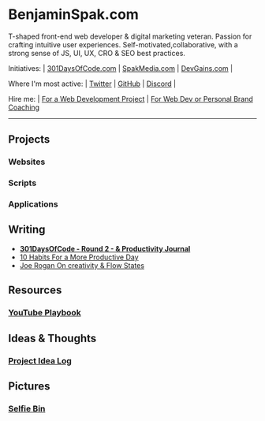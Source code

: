 # BenjaminSpak.com

T-shaped front-end web developer & digital marketing veteran. Passion for crafting intuitive user experiences. Self-motivated,collaborative, with a strong sense of JS, UI, UX, CRO & SEO best practices.

Initiatives: | [301DaysOfCode.com](https://301daysofcode.com/) | [SpakMedia.com](http://SpakMedia.com) | [DevGains.com](http://devgains.com/) |

Where I'm most active: | [Twitter](https://twitter.com/benjaminspak) | [GitHub](https://github.com/benjaminspak) | [Discord](http://spak.co/) |

Hire me: | [For a Web Development Project](http://popvia.com/) | [For Web Dev or Personal Brand Coaching](https://calendly.com/benjaminspak)

---

## Projects


### Websites


### Scripts


### Applications


## Writing

+ **[301DaysOfCode - Round 2 - & Productivity Journal](https://benjaminspak.com/301DaysOfCode/Round-2/)**
+ [10 Habits For a More Productive Day](https://benjaminspak.com/Articles/10-daily-habits-for-a-more-productive-day-with-less-disease.md)
+ [Joe Rogan On creativity & Flow States](https://benjaminspak.com/Articles/joe-rogan-on-creativity-and-flow-states.md)

## Resources

### [YouTube Playbook](https://benjaminspak.com/YouTubePlaybook/)

## Ideas & Thoughts

### [Project Idea Log](http://benjaminspak.com/ProjectIdeaLog/)

## Pictures

### [Selfie Bin]()
